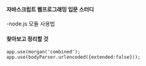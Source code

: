 #### 자바스크립트 웹프로그래밍 입문 스터디

-node.js 모듈 사용법 

#### 찾아보고 정리할 것 
```
app.use(morgan('combined');
app.use(bodyParser.urlencoded({extended:false}));
```
